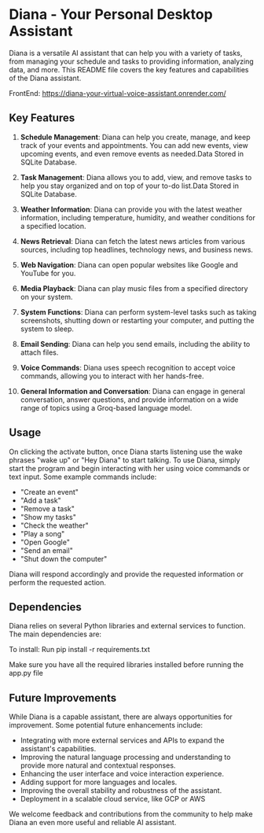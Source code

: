 # Diana - Your Personal Desktop Assistant

Diana is a versatile AI assistant that can help you with a variety of tasks, from managing your schedule and tasks to providing information, analyzing data, and more. This README file covers the key features and capabilities of the Diana assistant.

FrontEnd: https://diana-your-virtual-voice-assistant.onrender.com/

## Key Features

1. **Schedule Management**: Diana can help you create, manage, and keep track of your events and appointments. You can add new events, view upcoming events, and even remove events as needed.Data Stored in SQLite Database.

2. **Task Management**: Diana allows you to add, view, and remove tasks to help you stay organized and on top of your to-do list.Data Stored in SQLite Database.

3. **Weather Information**: Diana can provide you with the latest weather information, including temperature, humidity, and weather conditions for a specified location.

4. **News Retrieval**: Diana can fetch the latest news articles from various sources, including top headlines, technology news, and business news.

5. **Web Navigation**: Diana can open popular websites like Google and YouTube for you.

6. **Media Playback**: Diana can play music files from a specified directory on your system.

7. **System Functions**: Diana can perform system-level tasks such as taking screenshots, shutting down or restarting your computer, and putting the system to sleep.

8. **Email Sending**: Diana can help you send emails, including the ability to attach files.

9. **Voice Commands**: Diana uses speech recognition to accept voice commands, allowing you to interact with her hands-free.

10. **General Information and Conversation**: Diana can engage in general conversation, answer questions, and provide information on a wide range of topics using a Groq-based language model.

## Usage
On clicking the activate button, once Diana starts listening use the wake phrases "wake up" or "Hey Diana" to start talking.
To use Diana, simply start the program and begin interacting with her using voice commands or text input. Some example commands include:

- "Create an event"
- "Add a task"
- "Remove a task"
- "Show my tasks"
- "Check the weather"
- "Play a song"
- "Open Google"
- "Send an email"
- "Shut down the computer"

Diana will respond accordingly and provide the requested information or perform the requested action.

## Dependencies

Diana relies on several Python libraries and external services to function. The main dependencies are:

To install:
Run 
pip install -r requirements.txt

Make sure you have all the required libraries installed before running the app.py file

## Future Improvements

While Diana is a capable assistant, there are always opportunities for improvement. Some potential future enhancements include:

- Integrating with more external services and APIs to expand the assistant's capabilities.
- Improving the natural language processing and understanding to provide more natural and contextual responses.
- Enhancing the user interface and voice interaction experience.
- Adding support for more languages and locales.
- Improving the overall stability and robustness of the assistant.
- Deployment in a scalable cloud service, like GCP or AWS

We welcome feedback and contributions from the community to help make Diana an even more useful and reliable AI assistant.
